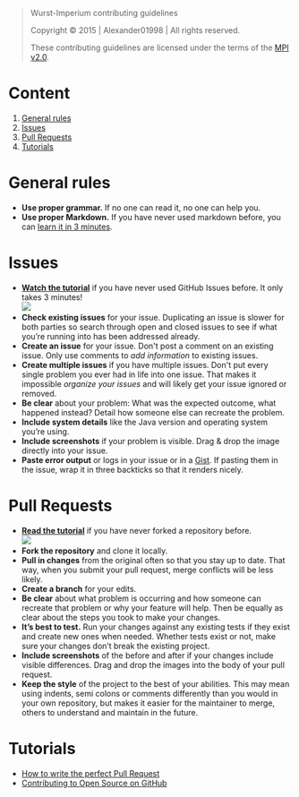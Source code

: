 >Wurst-Imperium contributing guidelines
>
>Copyright © 2015 | Alexander01998 | All rights reserved.
>
>These contributing guidelines are licensed under the terms of the [MPl v2.0](https://www.mozilla.org/MPL/2.0/).

# Content
1. [General rules](#general-rules)
2. [Issues](#issues)
3. [Pull Requests](#pull-requests)
4. [Tutorials](#tutorials)

# General rules
- **Use proper grammar.** If no one can read it, no one can help you.
- **Use proper Markdown.** If you have never used markdown before, you can [learn it in 3 minutes](https://guides.github.com/features/mastering-markdown/).

# Issues
- [**Watch the tutorial**](https://www.youtube.com/watch?v=TJlYiMp8FuY) if you have never used GitHub Issues before. It only takes 3 minutes!  
[![](https://i.ytimg.com/vi/TJlYiMp8FuY/mqdefault.jpg)](https://www.youtube.com/watch?v=TJlYiMp8FuY)
- **Check existing issues** for your issue. Duplicating an issue is slower for both parties so search through open and closed issues to see if what you’re running into has been addressed already.
- **Create an issue** for your issue. Don't post a comment on an existing issue. Only use comments to *add information* to existing issues.
- **Create multiple issues** if you have multiple issues. Don't put every single problem you ever had in life into one issue. That makes it impossible *organize your issues* and will likely get your issue ignored or removed.
- **Be clear** about your problem: What was the expected outcome, what happened instead? Detail how someone else can recreate the problem.
- **Include system details** like the Java version and operating system you’re using.
- **Include screenshots** if your problem is visible. Drag & drop the image directly into your issue.
- **Paste error output** or logs in your issue or in a [Gist](https://gist.github.com/). If pasting them in the issue, wrap it in three backticks so that it renders nicely.

# Pull Requests
- [**Read the tutorial**](https://guides.github.com/activities/forking/) if you have never forked a repository before.  
[![](https://github-images.s3.amazonaws.com/help/bootcamp/Bootcamp-Fork.png)](https://guides.github.com/activities/forking/)
- **Fork the repository** and clone it locally.
- **Pull in changes** from the original often so that you stay up to date. That way, when you submit your pull request, merge conflicts will be less likely.
- **Create a branch** for your edits.
- **Be clear** about what problem is occurring and how someone can recreate that problem or why your feature will help. Then be equally as clear about the steps you took to make your changes.
- **It’s best to test.** Run your changes against any existing tests if they exist and create new ones when needed. Whether tests exist or not, make sure your changes don’t break the existing project.
- **Include screenshots** of the before and after if your changes include visible differences. Drag and drop the images into the body of your pull request.
- **Keep the style** of the project to the best of your abilities. This may mean using indents, semi colons or comments differently than you would in your own repository, but makes it easier for the maintainer to merge, others to understand and maintain in the future.

# Tutorials
- [How to write the perfect Pull Request](https://github.com/blog/1943-how-to-write-the-perfect-pull-request)
- [Contributing to Open Source on GitHub](https://guides.github.com/activities/contributing-to-open-source/#contributing)
